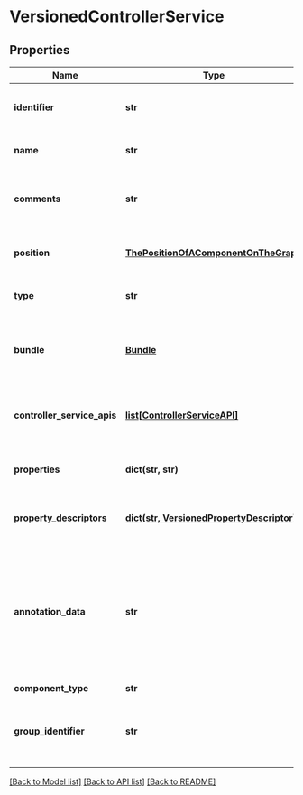 # VersionedControllerService

## Properties
Name | Type | Description | Notes
------------ | ------------- | ------------- | -------------
**identifier** | **str** | The component&#39;s unique identifier | [optional] 
**name** | **str** | The component&#39;s name | [optional] 
**comments** | **str** | The user-supplied comments for the component | [optional] 
**position** | [**ThePositionOfAComponentOnTheGraph**](ThePositionOfAComponentOnTheGraph.md) | The component&#39;s position on the graph | [optional] 
**type** | **str** | The type of the controller service. | [optional] 
**bundle** | [**Bundle**](Bundle.md) | The details of the artifact that bundled this processor type. | [optional] 
**controller_service_apis** | [**list[ControllerServiceAPI]**](ControllerServiceAPI.md) | Lists the APIs this Controller Service implements. | [optional] 
**properties** | **dict(str, str)** | The properties of the controller service. | [optional] 
**property_descriptors** | [**dict(str, VersionedPropertyDescriptor)**](VersionedPropertyDescriptor.md) | The property descriptors for the processor. | [optional] 
**annotation_data** | **str** | The annotation for the controller service. This is how the custom UI relays configuration to the controller service. | [optional] 
**component_type** | **str** |  | [optional] 
**group_identifier** | **str** | The ID of the Process Group that this component belongs to | [optional] 

[[Back to Model list]](../nifiDocs.md#documentation-for-models) [[Back to API list]](../nifiDocs.md#documentation-for-api-endpoints) [[Back to README]](../nifiDocs.md)


